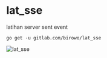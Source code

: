 # lat_sse

latihan server sent event

`go get -u gitlab.com/birowo/lat_sse`

![lat_sse](https://user-images.githubusercontent.com/21541959/107751340-df3b9500-6d4f-11eb-8edf-51b4940e3422.png)
